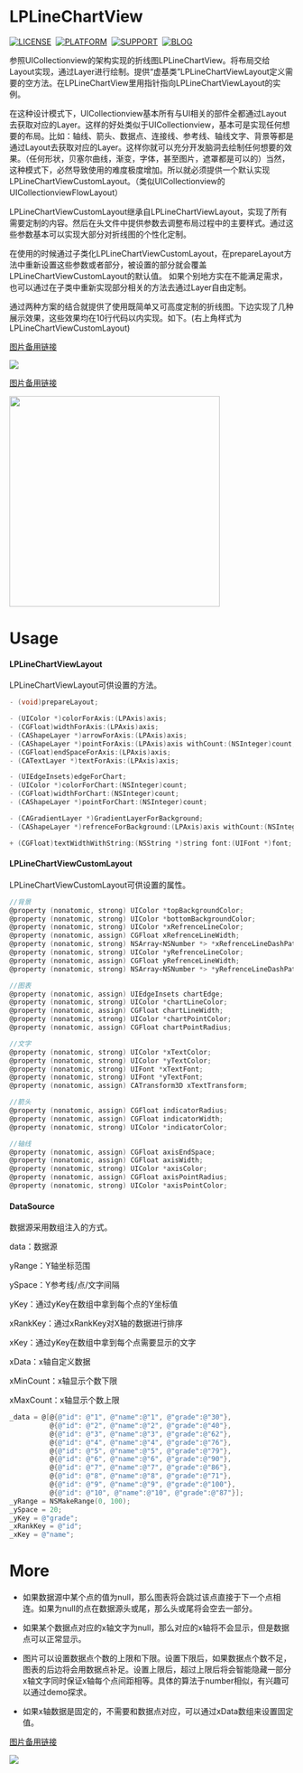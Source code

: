 # LPLineChartView

[![LICENSE](https://img.shields.io/badge/license-MIT-green.svg?style=flat)](https://raw.githubusercontent.com/xiaofei86/LPLineChartView/master/LICENSE)&nbsp;
[![PLATFORM](https://img.shields.io/cocoapods/p/LPNetworking.svg?style=flat)](https://developer.apple.com/library/ios/navigation/)&nbsp;
[![SUPPORT](https://img.shields.io/badge/support-iOS%207%2B%20-blue.svg?style=flat)](https://en.wikipedia.org/wiki/IOS_7)&nbsp;
[![BLOG](https://img.shields.io/badge/blog-xuyafei.cn-orange.svg?style=flat)](http://xuyafei.cn)&nbsp;

参照UICollectionview的架构实现的折线图LPLineChartView。将布局交给Layout实现，通过Layer进行绘制。提供“虚基类”LPLineChartViewLayout定义需要的空方法。在LPLineChartView里用指针指向LPLineChartViewLayout的实例。

在这种设计模式下，UICollectionview基本所有与UI相关的部件全都通过Layout去获取对应的Layer。这样的好处类似于UICollectionview，基本可是实现任何想要的布局。比如：轴线、箭头、数据点、连接线、参考线、轴线文字、背景等都是通过Layout去获取对应的Layer。这样你就可以充分开发脑洞去绘制任何想要的效果。（任何形状，贝塞尔曲线，渐变，字体，甚至图片，遮罩都是可以的）当然，这种模式下，必然导致使用的难度极度增加。所以就必须提供一个默认实现LPLineChartViewCustomLayout。（类似UICollectionview的UICollectionviewFlowLayout）

LPLineChartViewCustomLayout继承自LPLineChartViewLayout，实现了所有需要定制的内容。然后在头文件中提供参数去调整布局过程中的主要样式。通过这些参数基本可以实现大部分对折线图的个性化定制。

在使用的时候通过子类化LPLineChartViewCustomLayout，在prepareLayout方法中重新设置这些参数或者部分，被设置的部分就会覆盖LPLineChartViewCustomLayout的默认值。
如果个别地方实在不能满足需求，也可以通过在子类中重新实现部分相关的方法去通过Layer自由定制。

通过两种方案的结合就提供了使用既简单又可高度定制的折线图。下边实现了几种展示效果，这些效果均在10行代码以内实现。如下。(右上角样式为LPLineChartViewCustomLayout)

[图片备用链接](http://b.picphotos.baidu.com/album/s%3D1000%3Bq%3D90/sign=088f6bed7dec54e745ec1e1e8908a021/8326cffc1e178a8290b19973f003738da877e850.jpg)

![](https://github.com/xiaofei86/LPLineChartView/raw/master/Images/chart4.png)

[图片备用链接](http://e.picphotos.baidu.com/album/s%3D680%3Bq%3D90/sign=031946f3793e6709ba0046f70bfcee00/b3fb43166d224f4a843bc9c70ff790529922d140.jpg)

<img src = "https://github.com/xiaofei86/LPLineChartView/raw/master/Images/1.png" width = 373>

# Usage

#### LPLineChartViewLayout

LPLineChartViewLayout可供设置的方法。

```objective-c
- (void)prepareLayout;

- (UIColor *)colorForAxis:(LPAxis)axis;
- (CGFloat)widthForAxis:(LPAxis)axis;
- (CAShapeLayer *)arrowForAxis:(LPAxis)axis;
- (CAShapeLayer *)pointForAxis:(LPAxis)axis withCount:(NSInteger)count;
- (CGFloat)endSpaceForAxis:(LPAxis)axis;
- (CATextLayer *)textForAxis:(LPAxis)axis;

- (UIEdgeInsets)edgeForChart;
- (UIColor *)colorForChart:(NSInteger)count;
- (CGFloat)widthForChart:(NSInteger)count;
- (CAShapeLayer *)pointForChart:(NSInteger)count;

- (CAGradientLayer *)GradientLayerForBackground;
- (CAShapeLayer *)refrenceForBackground:(LPAxis)axis withCount:(NSInteger)count;

+ (CGFloat)textWidthWithString:(NSString *)string font:(UIFont *)font;
```

#### LPLineChartViewCustomLayout

LPLineChartViewCustomLayout可供设置的属性。

```objective-c
//背景
@property (nonatomic, strong) UIColor *topBackgroundColor;
@property (nonatomic, strong) UIColor *bottomBackgroundColor;
@property (nonatomic, strong) UIColor *xRefrenceLineColor;
@property (nonatomic, assign) CGFloat xRefrenceLineWidth;
@property (nonatomic, strong) NSArray<NSNumber *> *xRefrenceLineDashPattern;
@property (nonatomic, strong) UIColor *yRefrenceLineColor;
@property (nonatomic, assign) CGFloat yRefrenceLineWidth;
@property (nonatomic, strong) NSArray<NSNumber *> *yRefrenceLineDashPattern;

//图表
@property (nonatomic, assign) UIEdgeInsets chartEdge;
@property (nonatomic, strong) UIColor *chartLineColor;
@property (nonatomic, assign) CGFloat chartLineWidth;
@property (nonatomic, strong) UIColor *chartPointColor;
@property (nonatomic, assign) CGFloat chartPointRadius;

//文字
@property (nonatomic, strong) UIColor *xTextColor;
@property (nonatomic, strong) UIColor *yTextColor;
@property (nonatomic, strong) UIFont *xTextFont;
@property (nonatomic, strong) UIFont *yTextFont;
@property (nonatomic, assign) CATransform3D xTextTransform;

//箭头
@property (nonatomic, assign) CGFloat indicatorRadius;
@property (nonatomic, assign) CGFloat indicatorWidth;
@property (nonatomic, strong) UIColor *indicatorColor;

//轴线
@property (nonatomic, assign) CGFloat axisEndSpace;
@property (nonatomic, assign) CGFloat axisWidth;
@property (nonatomic, strong) UIColor *axisColor;
@property (nonatomic, assign) CGFloat axisPointRadius;
@property (nonatomic, strong) UIColor *axisPointColor;
```
	
#### DataSource

数据源采用数组注入的方式。

data：数据源

yRange：Y轴坐标范围

ySpace：Y参考线/点/文字间隔

yKey：通过yKey在数组中拿到每个点的Y坐标值

xRankKey：通过xRankKey对X轴的数据进行排序

xKey：通过yKey在数组中拿到每个点需要显示的文字

xData：x轴自定义数据

xMinCount：x轴显示个数下限

xMaxCount：x轴显示个数上限

```objective-c
_data = @[@{@"id": @"1", @"name":@"1", @"grade":@"30"},
          @{@"id": @"2", @"name":@"2", @"grade":@"40"},
          @{@"id": @"3", @"name":@"3", @"grade":@"62"},
          @{@"id": @"4", @"name":@"4", @"grade":@"76"},
          @{@"id": @"5", @"name":@"5", @"grade":@"79"},
          @{@"id": @"6", @"name":@"6", @"grade":@"90"},
          @{@"id": @"7", @"name":@"7", @"grade":@"86"},
          @{@"id": @"8", @"name":@"8", @"grade":@"71"},
          @{@"id": @"9", @"name":@"9", @"grade":@"100"},
          @{@"id": @"10", @"name":@"10", @"grade":@"87"}];
_yRange = NSMakeRange(0, 100);
_ySpace = 20;
_yKey = @"grade";
_xRankKey = @"id";
_xKey = @"name";
```
	
# More

* 如果数据源中某个点的值为null，那么图表将会跳过该点直接于下一个点相连。如果为null的点在数据源头或尾，那么头或尾将会空去一部分。

* 如果某个数据点对应的x轴文字为null，那么对应的x轴将不会显示，但是数据点可以正常显示。

* 图片可以设置数据点个数的上限和下限。设置下限后，如果数据点个数不足，图表的后边将会用数据点补足。设置上限后，超过上限后将会智能隐藏一部分x轴文字同时保证x轴每个点间距相等。具体的算法于number相似，有兴趣可以通过demo探求。

* 如果x轴数据是固定的，不需要和数据点对应，可以通过xData数组来设置固定值。


[图片备用链接](http://b.picphotos.baidu.com/album/s%3D1000%3Bq%3D90/sign=9a161f7108b30f24319ae803f8a5ea32/b17eca8065380cd770bc16fda644ad3459828104.jpg)

![](https://github.com/xiaofei86/LPLineChartView/raw/master/Images/chart4_test.png)
